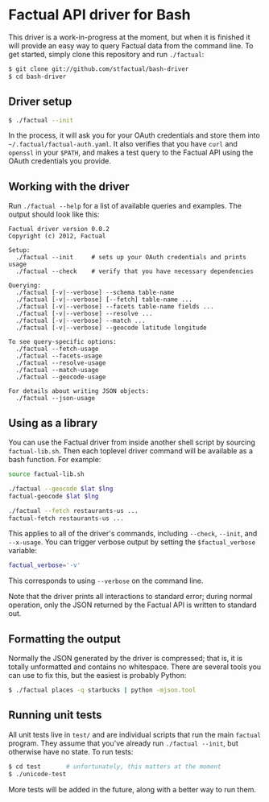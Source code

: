 # Factual API driver for Bash

This driver is a work-in-progress at the moment, but when it is finished it will
provide an easy way to query Factual data from the command line. To get started,
simply clone this repository and run `./factual`:

```sh
$ git clone git://github.com/stfactual/bash-driver
$ cd bash-driver
```

## Driver setup

```sh
$ ./factual --init
```

In the process, it will ask you for your OAuth credentials and store them into
`~/.factual/factual-auth.yaml`. It also verifies that you have `curl` and
`openssl` in your `$PATH`, and makes a test query to the Factual API using the
OAuth credentials you provide.

## Working with the driver

Run `./factual --help` for a list of available queries and examples. The output
should look like this:

```
Factual driver version 0.0.2
Copyright (c) 2012, Factual

Setup:
  ./factual --init     # sets up your OAuth credentials and prints usage
  ./factual --check    # verify that you have necessary dependencies

Querying:
  ./factual [-v|--verbose] --schema table-name
  ./factual [-v|--verbose] [--fetch] table-name ...
  ./factual [-v|--verbose] --facets table-name fields ...
  ./factual [-v|--verbose] --resolve ...
  ./factual [-v|--verbose] --match ...
  ./factual [-v|--verbose] --geocode latitude longitude

To see query-specific options:
  ./factual --fetch-usage
  ./factual --facets-usage
  ./factual --resolve-usage
  ./factual --match-usage
  ./factual --geocode-usage

For details about writing JSON objects:
  ./factual --json-usage
```

## Using as a library

You can use the Factual driver from inside another shell script by sourcing
`factual-lib.sh`. Then each toplevel driver command will be available as a bash
function. For example:

```sh
source factual-lib.sh

./factual --geocode $lat $lng
factual-geocode $lat $lng

./factual --fetch restaurants-us ...
factual-fetch restaurants-us ...
```

This applies to all of the driver's commands, including `--check`, `--init`, and
`--x-usage`. You can trigger verbose output by setting the `$factual_verbose`
variable:

```sh
factual_verbose='-v'
```

This corresponds to using `--verbose` on the command line.

Note that the driver prints all interactions to standard error; during normal
operation, only the JSON returned by the Factual API is written to standard out.

## Formatting the output

Normally the JSON generated by the driver is compressed; that is, it is totally
unformatted and contains no whitespace. There are several tools you can use to
fix this, but the easiest is probably Python:

```sh
$ ./factual places -q starbucks | python -mjson.tool
```

## Running unit tests

All unit tests live in `test/` and are individual scripts that run the main
`factual` program. They assume that you've already run `./factual --init`, but
otherwise have no state. To run tests:

```sh
$ cd test       # unfortunately, this matters at the moment
$ ./unicode-test
```

More tests will be added in the future, along with a better way to run them.
